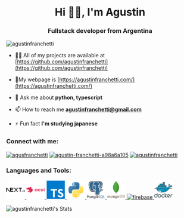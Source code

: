<h1 align="center">Hi 👋🏻, I'm Agustin</h1>
<h3 align="center">Fullstack developer from Argentina</h3>

<p align="left"> <img src="https://komarev.com/ghpvc/?username=agustinfranchetti&label=Profile%20views&color=0e75b6&style=flat" alt="agustinfranchetti" /> </p>

- 👨‍💻 All of my projects are available at [https://github.com/agustinfranchetti](https://github.com/agustinfranchetti)

- 📝My webpage is [https://agustinfranchetti.com/](https://agustinfranchetti.com/)

- 💬 Ask me about **python, typescript**

- 📫 How to reach me **agustinfranchetti@gmail.com**

- ⚡ Fun fact **I'm studying japanese**

<h3 align="left">Connect with me:</h3>
<p align="left">
<a href="https://twitter.com/agusfranchetti" target="blank"><img align="center" src="https://raw.githubusercontent.com/rahuldkjain/github-profile-readme-generator/master/src/images/icons/Social/twitter.svg" alt="agusfranchetti" height="30" width="40" /></a>
<a href="https://linkedin.com/in/agustín-franchetti-a98a6a105" target="blank"><img align="center" src="https://raw.githubusercontent.com/rahuldkjain/github-profile-readme-generator/master/src/images/icons/Social/linked-in-alt.svg" alt="agustín-franchetti-a98a6a105" height="30" width="40" /></a>
<a href="https://instagram.com/agustinfranchetti" target="blank"><img align="center" src="https://raw.githubusercontent.com/rahuldkjain/github-profile-readme-generator/master/src/images/icons/Social/instagram.svg" alt="agustinfranchetti" height="30" width="40" /></a>
</p>

<h3 align="left">Languages and Tools:</h3>
<p align="left">
  <a href="https://nextjs.org/" target="_blank"> 
    <img src="https://raw.githubusercontent.com/devicons/devicon/master/icons/nextjs/nextjs-original-wordmark.svg" alt="nextjs" width="50" height="50"/> 
  </a>
  <a href="https://nestjs.com/" target="_blank"> 
    <img src="https://raw.githubusercontent.com/devicons/devicon/master/icons/nestjs/nestjs-original-wordmark.svg" alt="nestjs" width="50" height="50"/> 
  </a>
  <a href="https://www.typescriptlang.org/" target="_blank"> 
    <img src="https://raw.githubusercontent.com/devicons/devicon/master/icons/typescript/typescript-original.svg" alt="typescript" width="50" height="50"/> 
  </a>
  <a href="https://www.python.org" target="_blank"> 
    <img src="https://raw.githubusercontent.com/devicons/devicon/master/icons/python/python-original.svg" alt="python" width="50" height="50"/> 
  </a>
  <a href="https://www.postgresql.org/" target="_blank"> 
    <img src="https://raw.githubusercontent.com/devicons/devicon/master/icons/postgresql/postgresql-original-wordmark.svg" alt="postgresql" width="50" height="50"/> 
  </a>
  <a href="https://www.mongodb.com/" target="_blank"> 
    <img src="https://raw.githubusercontent.com/devicons/devicon/master/icons/mongodb/mongodb-original-wordmark.svg" alt="mongodb" width="50" height="50"/> 
  </a>
  <a href="https://firebase.google.com/" target="_blank"> 
    <img src="https://www.vectorlogo.zone/logos/firebase/firebase-icon.svg" alt="firebase" width="50" height="50"/> 
  </a>
  <a href="https://www.docker.com/" target="_blank"> 
    <img src="https://raw.githubusercontent.com/devicons/devicon/master/icons/docker/docker-original-wordmark.svg" alt="docker" width="50" height="50"/> 
  </a>
</p>


![agustinfranchetti's Stats](https://github-readme-stats.vercel.app/api?username=agustinfranchetti&theme=tokyonight&show_icons=true&hide_border=false&count_private=true)
